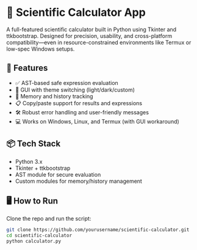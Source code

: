 # 🧮 Scientific Calculator App

A full-featured scientific calculator built in Python using Tkinter and ttkbootstrap. Designed for precision, usability, and cross-platform compatibility—even in resource-constrained environments like Termux or low-spec Windows setups.

## 🚀 Features

- ✅ AST-based safe expression evaluation
- 🎨 GUI with theme switching (light/dark/custom)
- 🧠 Memory and history tracking
- 📋 Copy/paste support for results and expressions
- 🛠️ Robust error handling and user-friendly messages
- 💻 Works on Windows, Linux, and Termux (with GUI workaround)

## 📦 Tech Stack

- Python 3.x
- Tkinter + ttkbootstrap
- AST module for secure evaluation
- Custom modules for memory/history management

## 🖥️ How to Run

Clone the repo and run the script:

```bash
git clone https://github.com/yourusername/scientific-calculator.git
cd scientific-calculator
python calculator.py

